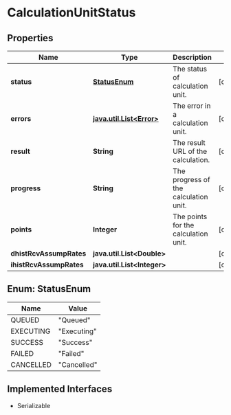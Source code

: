 

# CalculationUnitStatus


## Properties

Name | Type | Description | Notes
------------ | ------------- | ------------- | -------------
**status** | [**StatusEnum**](#StatusEnum) | The status of calculation unit. |  [optional]
**errors** | [**java.util.List&lt;Error&gt;**](Error.md) | The error in a calculation unit. |  [optional]
**result** | **String** | The result URL of the calculation. |  [optional]
**progress** | **String** | The progress of the calculation unit. |  [optional]
**points** | **Integer** | The points for the calculation unit. |  [optional]
**dhistRcvAssumpRates** | **java.util.List&lt;Double&gt;** |  |  [optional]
**ihistRcvAssumpRates** | **java.util.List&lt;Integer&gt;** |  |  [optional]



## Enum: StatusEnum

Name | Value
---- | -----
QUEUED | &quot;Queued&quot;
EXECUTING | &quot;Executing&quot;
SUCCESS | &quot;Success&quot;
FAILED | &quot;Failed&quot;
CANCELLED | &quot;Cancelled&quot;


## Implemented Interfaces

* Serializable


